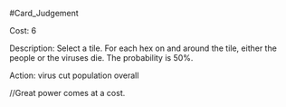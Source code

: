 #Card_Judgement

Cost: 6

Description: Select a tile. For each hex on and around the tile, either the people or the viruses die. The probability is 50%.

Action:
    virus
        cut
    population
        overall

//Great power comes at a cost.